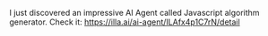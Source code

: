 I just discovered an impressive AI Agent called Javascript algorithm generator. Check it: https://illa.ai/ai-agent/ILAfx4p1C7rN/detail
